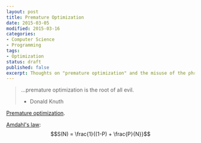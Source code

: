 ```yaml
---
layout: post
title: Premature Optimization
date: 2015-03-05
modified: 2015-03-16
categories:
- Computer Science
- Programming
tags:
- Optimization
status: draft
published: false
excerpt: Thoughts on "premature optimization" and the misuse of the phrase.
---
```


> ...premature optimization is the root of all evil.
> - Donald Knuth

<a href="http://en.wikipedia.org/wiki/Program_optimization" target="_blank">Premature optimization</a>.

<a href="http://en.wikipedia.org/wiki/Amdahl%27s_law" target="_blank">Amdahl's law</a>: $$S(N) = \frac{1}{(1-P) + \frac{P}{N}}$$</p>